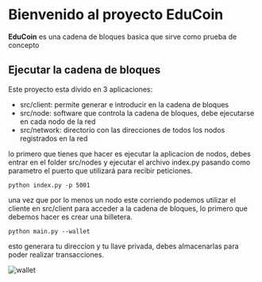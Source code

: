 # Bienvenido al proyecto EduCoin

**EduCoin** es una cadena de bloques basica que sirve como prueba de concepto

## Ejecutar la cadena de bloques

Este proyecto esta divido en 3 aplicaciones:

- src/client: permite generar e introducir en la cadena de bloques
- src/node: software que controla la cadena de bloques, debe ejecutarse en cada nodo de la red
- src/network: directorio con las direcciones de todos los nodos registrados en la red

lo primero que tienes que hacer es ejecutar la aplicacion de nodos, debes entrar en el
folder src/nodes y ejecutar el archivo index.py pasando como parametro el puerto que
utilizará para recibir peticiones.

`python index.py -p 5001`

una vez que por lo menos un nodo este corriendo podemos utilizar el cliente en src/client para acceder a la cadena de bloques, lo primero que debemos hacer es crear una billetera.

`python main.py --wallet`

esto generara tu direccion y tu llave privada, debes almacenarlas para poder realizar
transacciones.

![wallet](assets/wallet.jpg)
